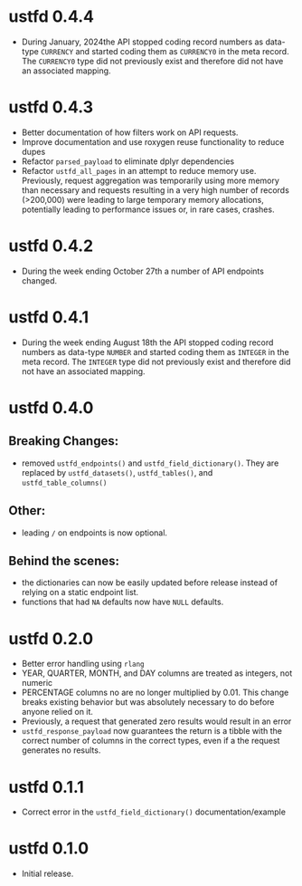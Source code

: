 # ustfd 0.4.4

-   During January, 2024the API stopped coding record numbers as data-type `CURRENCY` and started coding them as `CURRENCY0` in the meta record. The `CURRENCY0` type did not previously exist and therefore did not have an associated mapping.

# ustfd 0.4.3

-   Better documentation of how filters work on API requests.
-   Improve documentation and use roxygen reuse functionality to reduce dupes
-   Refactor `parsed_payload` to eliminate dplyr dependencies
-   Refactor `ustfd_all_pages` in an attempt to reduce memory use. Previously,
request aggregation was temporarily using more memory than necessary and 
requests resulting in a very high number of records (>200,000) were leading to
large temporary memory allocations, potentially leading to performance issues 
or, in rare cases, crashes.

# ustfd 0.4.2

-   During the week ending October 27th a number of API endpoints changed.

# ustfd 0.4.1

-   During the week ending August 18th the API stopped coding record numbers as data-type `NUMBER` and started coding them as `INTEGER` in the meta record. The `INTEGER` type did not previously exist and therefore did not have an associated mapping.

# ustfd 0.4.0

## Breaking Changes:

-   removed `ustfd_endpoints()` and `ustfd_field_dictionary()`. They are replaced by `ustfd_datasets()`, `ustfd_tables()`, and `ustfd_table_columns()`

## Other:

-   leading `/` on endpoints is now optional.

## Behind the scenes:

-   the dictionaries can now be easily updated before release instead of relying on a static endpoint list.
-   functions that had `NA` defaults now have `NULL` defaults.

# ustfd 0.2.0

-   Better error handling using `rlang`
-   YEAR, QUARTER, MONTH, and DAY columns are treated as integers, not numeric
-   PERCENTAGE columns no are no longer multiplied by 0.01. This change breaks existing behavior but was absolutely necessary to do before anyone relied on it.
-   Previously, a request that generated zero results would result in an error
-   `ustfd_response_payload` now guarantees the return is a tibble with the correct number of columns in the correct types, even if a the request generates no results.

# ustfd 0.1.1

-   Correct error in the `ustfd_field_dictionary()` documentation/example

# ustfd 0.1.0

-   Initial release.

